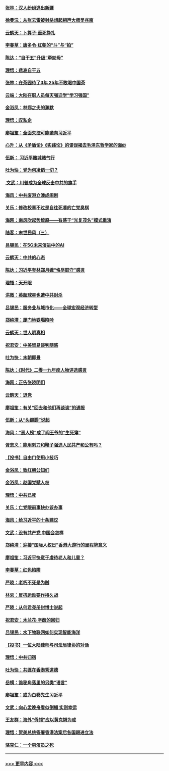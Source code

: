 #### [张林：汉人纷纷逃出新疆](../pages/nsc993/n11743530.md?t=12251711) 
#### [徐曼沅：从张云雷被封杀想起相声大师吴兆南](../pages/nsc993/n11741816.md?t=12251711) 
#### [云鹤天：卜算子‧垂死挣扎](../pages/nsc993/n11739956.md?t=12251711) 
#### [李春草：唐多令‧红朝的“斗”与“拍”](../pages/nsc993/n11739830.md?t=12251711) 
#### [陈达：“自干五”升级“牵妨母”](../pages/nsc993/n11739724.md?t=12251711) 
#### [理悟：悲哀自干五](../pages/nsc993/n11739547.md?t=12251711) 
#### [张林：在茶园待了3年 25年不敢喝中国茶](../pages/nsc993/n11739240.md?t=12251711) 
#### [云端：大陆在职人员每天强迫学“学习强国”](../pages/nsc993/n11738735.md?t=12251711) 
#### [金浴凤：林郑之夫的渊默](../pages/nsc993/n11737735.md?t=12251711) 
#### [理悟：叹私企](../pages/nsc993/n11737715.md?t=12251711) 
#### [廖祖笙：全面失控可能袭向习近平](../pages/nsc993/n11737704.md?t=12251711) 
#### [心升：从《矛盾论》《实践论》的谬误揭去毛泽东哲学家的面纱](../pages/nsc993/n11736962.md?t=12251711) 
#### [伍新： 习近平赌城赌气行](../pages/nsc993/n11736929.md?t=12251711) 
#### [吐为快：党为何凌蹈一切？](../pages/nsc993/n11736915.md?t=12251711) 
#### [ 文武：川普成为全球反击中共的旗手](../pages/nsc993/n11736882.md?t=12251711) 
#### [海风：中共废港立澳成闹剧](../pages/nsc993/n11735857.md?t=12251711) 
#### [关乐：修改校章不过是自往死凑的亡党臭棋](../pages/nsc993/n11735097.md?t=12251711) 
#### [海网：南风吹起势燎原——有感于“光复茂名”模式重演](../pages/nsc993/n11732308.md?t=12251711) 
#### [陆客：末世民风（三）](../pages/nsc993/n11732211.md?t=12251711) 
#### [吕锡民：在5G未来演进中的AI](../pages/nsc993/n11730010.md?t=12251711) 
#### [云鹤天：中共的心态](../pages/nsc993/n11729906.md?t=12251711) 
#### [陈达：习近平夸林郑月娥“恪尽职守”感言](../pages/nsc993/n11729881.md?t=12251711) 
#### [理悟：天开眼](../pages/nsc993/n11729699.md?t=12251711) 
#### [洪微：英超球星也遭中共封杀](../pages/nsc993/n11727243.md?t=12251711) 
#### [吕锡民：服务业与城市化——全球宏观经济转型](../pages/nsc993/n11725845.md?t=12251711) 
#### [郑纯清：厦门地铁塌陷吟](../pages/nsc993/n11725813.md?t=12251711) 
#### [云鹤天：世人明真相](../pages/nsc993/n11725621.md?t=12251711) 
#### [祝君安：中美贸易谈判随感](../pages/nsc993/n11725609.md?t=12251711) 
#### [吐为快：末朝即景](../pages/nsc993/n11723365.md?t=12251711) 
#### [陈达：《时代》二零一九年度人物评选感言](../pages/nsc993/n11723337.md?t=12251711) 
#### [海网：正告张晓明们](../pages/nsc993/n11723228.md?t=12251711) 
#### [云鹤天：退党](../pages/nsc993/n11723056.md?t=12251711) 
#### [廖祖笙：有关“回去和他们再谈谈”的通报](../pages/nsc993/n11722442.md?t=12251711) 
#### [伍新：从“头踢脚”说起](../pages/nsc993/n11722429.md?t=12251711) 
#### [海风：“恶人榜”成了阎王爷的“生死簿”](../pages/nsc993/n11722272.md?t=12251711) 
#### [胥志义：能用剌刀和鞭子强迫人民共产和公有吗？](../pages/nsc993/n11720569.md?t=12251711) 
#### [【投书】自由门使用小技巧](../pages/nsc993/n11720180.md?t=12251711) 
#### [金浴凤：致红朝公知们](../pages/nsc993/n11720563.md?t=12251711) 
#### [金浴凤：赵国党赋人权](../pages/nsc993/n11720533.md?t=12251711) 
#### [理悟：中共已死](../pages/nsc993/n11720233.md?t=12251711) 
#### [关乐：亡党眼前事快办该办事](../pages/nsc993/n11719160.md?t=12251711) 
#### [海风：给习近平的十条建议](../pages/nsc993/n11717616.md?t=12251711) 
#### [文武：没有共产党 中国会怎样](../pages/nsc993/n11717584.md?t=12251711) 
#### [郑纯清：迎接“国际人权日”香港大游行的里程牌意义](../pages/nsc993/n11717417.md?t=12251711) 
#### [廖祖笙：习近平快意于虐待老人和儿童？](../pages/nsc993/n11715313.md?t=12251711) 
#### [李春草：红色陷阱](../pages/nsc993/n11715029.md?t=12251711) 
#### [严晓：老朽不死是为贼](../pages/nsc993/n11712910.md?t=12251711) 
#### [林忌：反抗运动要作持久战](../pages/nsc993/n11712623.md?t=12251711) 
#### [严晓：从何君尧册封博士说起](../pages/nsc993/n11712465.md?t=12251711) 
#### [祝君安：木兰花·辛酸的回归](../pages/nsc993/n11712381.md?t=12251711) 
#### [吕锡民：水下物联网如何实现智能海洋](../pages/nsc993/n11711158.md?t=12251711) 
#### [【投书】一位大陆律师与司法局律协的对话](../pages/nsc993/n11709675.md?t=12251711) 
#### [理悟：中共归宿](../pages/nsc993/n11710059.md?t=12251711) 
#### [吐为快：共匪在香港秀道德](../pages/nsc993/n11709979.md?t=12251711) 
#### [岳横：诡秘角落里的另类“语言”](../pages/nsc993/n11709792.md?t=12251711) 
#### [廖祖笙：或为白卷先生习近平](../pages/nsc993/n11708330.md?t=12251711) 
#### [文武：向心孟晚舟看似倒楣 实则幸运](../pages/nsc993/n11708236.md?t=12251711) 
#### [王友群：海外“侨领”应以黄克锵为戒](../pages/nsc993/n11706176.md?t=12251711) 
#### [理悟：贺美总统签署香港法案后各国跟进立法](../pages/nsc993/n11706853.md?t=12251711) 
#### [骆克仁：一个男演员之死](../pages/nsc993/n11706677.md?t=12251711) 

----
#### [ >>> 更早内容 <<< ](../indexes/nsc993-earlier.md)
